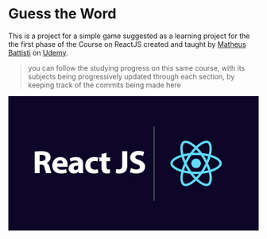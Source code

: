 # Guess the Word

This is a project for a  simple game suggested as a learning project for the the first phase of the Course on ReactJS created and taught by [Matheus Battisti](https://www.linkedin.com/in/matheusbattisti/) on [Udemy](https://www.udemy.com/course/react-do-zero-a-maestria-c-hooks-router-api-projetos/).

> you can follow the studying progress on this same course, with its subjects being progressively updated through each section, by keeping track of the commits being made here

<div align="center">
  <img src="./public/reactJS.png">
</div>